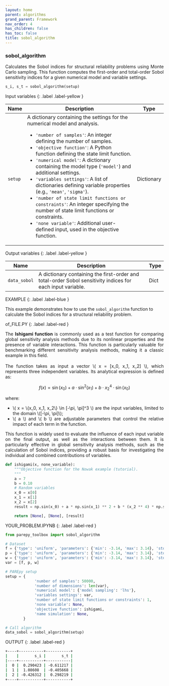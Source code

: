 ```yaml
---
layout: home
parent: algorithms
grand_parent: Framework
nav_order: 4
has_children: false
has_toc: false
title: sobol_algorithm
---
```


<!--Don't delete this script-->
<script src="https://polyfill.io/v3/polyfill.min.js?features=es6"></script>
<script id="MathJax-script" async src="https://cdn.jsdelivr.net/npm/mathjax@3/es5/tex-mml-chtml.js"></script>
<!--Don't delete this script-->

<h3>sobol_algorithm</h3>

<p align="justify">
    Calculates the Sobol indices for structural reliability problems using Monte Carlo sampling. This function computes the first-order and total-order Sobol sensitivity indices for a given numerical model and variable settings.
</p>

```python
s_i, s_t = sobol_algorithm(setup)
```

Input variables
{: .label .label-yellow }

<table style="width:100%">
    <thead>
      <tr>
        <th>Name</th>
        <th>Description</th>
        <th>Type</th>
      </tr>
    </thead>
    <tr>
        <td><code>setup</code></td>
        <td>
            A dictionary containing the settings for the numerical model and analysis.
            <ul>
                <li><code>'number of samples'</code>: An integer defining the number of samples.</li>
                <li><code>'objective function'</code>: A Python function defining the state limit function.</li>
                <li><code>'numerical model'</code>: A dictionary containing the model type (<code>'model'</code>) and additional settings.</li>
                <li><code>'variables settings'</code>: A list of dictionaries defining variable properties (e.g., <code>'mean'</code>, <code>'sigma'</code>).</li>
                <li><code>'number of state limit functions or constraints'</code>: An integer specifying the number of state limit functions or constraints.</li>
                <li><code>'none variable'</code>: Additional user-defined input, used in the objective function.</li>
            </ul>
        </td>
        <td>Dictionary</td>
    </tr>
</table>

Output variables
{: .label .label-yellow }

<table style="width:100%">
   <thead>
     <tr>
       <th>Name</th>
       <th>Description</th>
       <th>Type</th>
     </tr>
   </thead>
   <tr>
       <td><code>data_sobol</code></td>
       <td>
           A dictionary containing the first-order and total-order Sobol sensitivity indices for each input variable. 
       </td>
       <td>Dict</td>
   </tr>
   <tr>
   </tr>
</table>

EXAMPLE
{: .label .label-blue }

This example demonstrates how to use the `sobol_algorithm` function to calculate the Sobol indices for a structural reliability problem.

of_FILE.PY
{: .label .label-red }

<p align="justify">
The <strong>Ishigami function</strong> is commonly used as a test function for comparing global sensitivity analysis methods due to its nonlinear properties and the presence of variable interactions. This function is particularly valuable for benchmarking different sensitivity analysis methods, making it a classic example in this field. 
<br><br>
The function takes as input a vector \( x = [x_0, x_1, x_2] \), which represents three independent variables. Its analytical expression is defined as:
</p>

$$
f(x) = \sin(x_0) + a \cdot \sin^2(x_1) + b \cdot x_2^4 \cdot \sin(x_0)
$$

<div style="text-align: justify;">
<p>where:</p>
<ul>
    <li>\( x = \{x_0, x_1, x_2\} \in [-\pi, \pi]^3 \) are the input variables, limited to the domain \([-\pi, \pi]\);</li>
    <li>\( a \) and \( b \) are adjustable parameters that control the relative impact of each term in the function.</li>
</ul>
</div>


<p align="justify">
This function is widely used to evaluate the influence of each input variable on the final output, as well as the interactions between them. It is particularly effective in global sensitivity analysis methods, such as the calculation of Sobol indices, providing a robust basis for investigating the individual and combined contributions of variables.</p>

```python
def ishigami(x, none_variable):
    """Objective function for the Nowak example (tutorial).
    """
    a = 7
    b = 0.10
    # Random variables
    x_0 = x[0]
    x_1 = x[1]
    x_2 = x[2]
    result = np.sin(x_0) + a * np.sin(x_1) ** 2 + b * (x_2 ** 4) * np.sin(x_0)

    return [None], [None], [result]
```

YOUR_PROBLEM.IPYNB
{: .label .label-red }

```python
from parepy_toolbox import sobol_algorithm

# Dataset
f = {'type': 'uniform', 'parameters': {'min': -3.14, 'max': 3.14}, 'stochastic variable': False}
p = {'type': 'uniform', 'parameters': {'min': -3.14, 'max': 3.14}, 'stochastic variable': False}
w = {'type': 'uniform', 'parameters': {'min': -3.14, 'max': 3.14}, 'stochastic variable': False}
var = [f, p, w]

# PAREpy setup
setup = {
             'number of samples': 50000, 
             'number of dimensions': len(var), 
             'numerical model': {'model sampling': 'lhs'}, 
             'variables settings': var, 
             'number of state limit functions or constraints': 1, 
             'none variable': None,
             'objective function': ishigami,
             'name simulation': None,
        }

# Call algorithm
data_sobol = sobol_algorithm(setup)
```

OUTPUT
{: .label .label-red }

```bash
+----+-----------+-----------+
|    |       s_i |       s_t |
|----+-----------+-----------|
|  0 |  0.290423 | -0.611217 |
|  1 |  1.08608  | -0.405668 |
|  2 | -0.426312 |  0.298219 |
+----+-----------+-----------+
```


